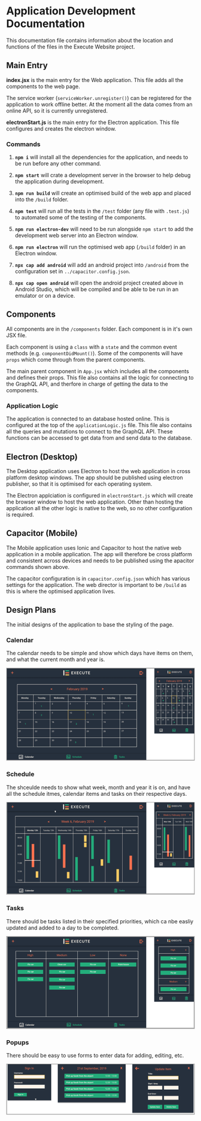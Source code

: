 # Application Development Documentation

This documentation file contains information about the location and functions of the files in the Execute Website project.

## Main Entry

**index.jsx** is the main entry for the Web application. This file adds all the components to the web page.

The service worker (`serviceWorker.unregister()`) can be registered for the application to work offline better. At the moment all the data comes from an online API, so it is currently unregistered.

**electronStart.js** is the main entry for the Electron application. This file configures and creates the electron window.

### Commands

1. **`npm i`** will install all the dependencies for the application, and needs to be run before any other command.

2. **`npm start`** will crate a development server in the browser to help debug the application during development.

3. **`npm run build`** will create an optimised build of the web app and placed into the `/build` folder.

4. **`npm test`** will run all the tests in the `/test` folder (any file with `.test.js`) to automated some of the testing of the components.

5. **`npm run electron-dev`** will need to be run alongside `npm start` to add the development web server into an Electron window.

6. **`npm run electron`** will run the optimised web app (`/build` folder) in an Electron window.

7. **`npx cap add android`** will add an android project into `/android` from the configuration set in `../capacitor.config.json`.

8. **`npx cap open android`** will open the android project created above in Android Studio, which will be compiled and be able to be run in an emulator or on a device.

## Components

All components are in the `/components` folder. Each component is in it's own JSX file.

Each component is using a `class` with a `state` and the common event methods (e.g. `componentDidMount()`). Some of the components will have `props` which come through from the parent components. 

The main parent component in `App.jsx` which includes all the components and defines their props. This file also contains all the logic for connecting to the GraphQL API, and therfore in charge of getting the data to the components. 

### Application Logic

The application is connected to an database hosted online. This is configured at the top of the `applicationLogic.js` file. This file also contains all the queries and mutations to connect to the GraphQL API. These functions can be accessed to get data from and send data to the database.

## Electron (Desktop)

The Desktop application uses Electron to host the web application in cross platform desktop windows. The app should be published using electron publisher, so that it is optimised for each operating system.

The Electron applciation is configured in `electronStart.js` which will create the browser window to host the web application. Other than hosting the application all the other logic is native to the web, so no other configuration is required.

## Capacitor (Mobile)

The Mobile application uses Ionic and Capacitor to host the native web application in a mobile application. The app will therefore be cross platform and consistent across devices and needs to be published using the apacitor commands shown above.

The capacitor configuration is in `capacitor.config.json` which has various settings for the application. The web director is important to be `/build` as this is where the optimised application lives.

## Design Plans

The initial designs of the application to base the styling of the page.

### Calendar

The calendar needs to be simple and show which days have items on them, and what the current month and year is.

![Calendar Design](../docImages/calendar-design.png)

### Schedule

The shceulde needs to show what week, month and year it is on, and have all the schedule itmes, calendar items and tasks on their respective days.

![Schedule Design](../docImages/schedule-design.png)

### Tasks

There should be tasks listed in their specified priorities, which ca nbe easliy updated and added to a day to be completed.

![Tasks Design](../docImages/tasks-design.png)

### Popups

There should be easy to use forms to enter data for adding, editing, etc.

![Popups Design](../docImages/popups-design.png)